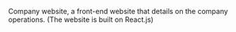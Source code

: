 Company website, a front-end website that details on the company operations. (The website is built on React.js)
